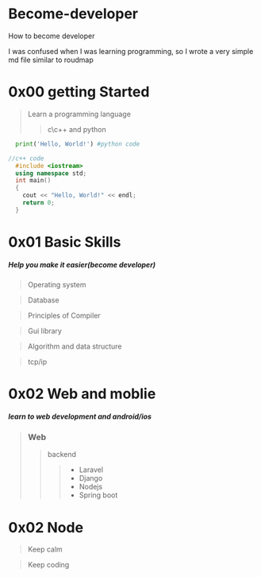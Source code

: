 # Become-developer
How to become developer

I was confused when I was learning programming, so I wrote a very simple md file similar to roudmap


0x00 getting Started
=============
  >Learn a programming language
  >>  c\c++ and python
  ```python 
    print('Hello, World!') #python code
  ```
  
  ```c++
  //c++ code
    #include <iostream>
    using namespace std;
    int main()
    {
      cout << "Hello, World!" << endl;
      return 0;
    }
  ```
  
0x01 Basic Skills
=================
  ##### Help you make it easier(become developer)
  > Operating system
  
  > Database

  > Principles of Compiler

  > Gui library

  > Algorithm and data structure
  
  > tcp/ip

0x02 Web and moblie
===================
  ##### learn to web development and android/ios
  > ### Web
  >> backend 
  >>> * Laravel 
  >>> * Django 
  >>> * Nodejs 
  >>> * Spring boot 

  
0x02 Node
=========
  >Keep calm
  
  >Keep coding

